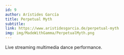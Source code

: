 ```yaml
---
id: 9
author: Arístides García
title: Perpetual Myth
subtitle:
link: https://www.aristidesgarcia.de/perpetual-myth
img: img/MadeWithGamma/PerpetualMyth.png
---
```

Live streaming multimedia dance performance.